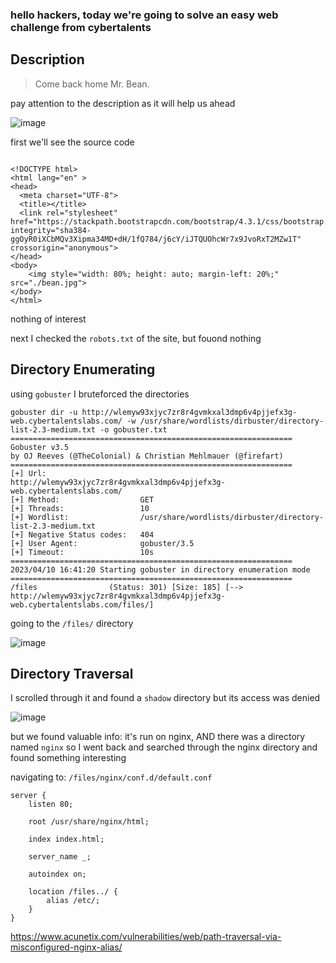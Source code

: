 ### hello hackers, today we're going to solve an easy web challenge from cybertalents
## Description 
> Come back home Mr. Bean.

pay attention to the description as it will help us ahead

![image](https://user-images.githubusercontent.com/99322823/231008050-f08a7606-d6e3-4eee-902d-dcf25683c021.png)

first we'll see the source code
```

<!DOCTYPE html>
<html lang="en" >
<head>
  <meta charset="UTF-8">
  <title></title>
  <link rel="stylesheet" href="https://stackpath.bootstrapcdn.com/bootstrap/4.3.1/css/bootstrap.min.css" integrity="sha384-ggOyR0iXCbMQv3Xipma34MD+dH/1fQ784/j6cY/iJTQUOhcWr7x9JvoRxT2MZw1T" crossorigin="anonymous">
</head>
<body>
	<img style="width: 80%; height: auto; margin-left: 20%;" src="./bean.jpg">
</body>
</html>
```
nothing of interest

next I checked the `robots.txt` of the site, but fouond nothing

## Directory Enumerating
using `gobuster` I bruteforced the directories

```
gobuster dir -u http://wlemyw93xjyc7zr8r4gvmkxal3dmp6v4pjjefx3g-web.cybertalentslabs.com/ -w /usr/share/wordlists/dirbuster/directory-list-2.3-medium.txt -o gobuster.txt
===============================================================
Gobuster v3.5
by OJ Reeves (@TheColonial) & Christian Mehlmauer (@firefart)
===============================================================
[+] Url:                     http://wlemyw93xjyc7zr8r4gvmkxal3dmp6v4pjjefx3g-web.cybertalentslabs.com/
[+] Method:                  GET
[+] Threads:                 10
[+] Wordlist:                /usr/share/wordlists/dirbuster/directory-list-2.3-medium.txt
[+] Negative Status codes:   404
[+] User Agent:              gobuster/3.5
[+] Timeout:                 10s
===============================================================
2023/04/10 16:41:20 Starting gobuster in directory enumeration mode
===============================================================
/files                (Status: 301) [Size: 185] [--> http://wlemyw93xjyc7zr8r4gvmkxal3dmp6v4pjjefx3g-web.cybertalentslabs.com/files/]

```

going to the `/files/` directory

![image](https://user-images.githubusercontent.com/99322823/231015632-8a1c5015-6996-44b6-872b-34df367870e9.png)

## Directory Traversal

I scrolled through it and found a `shadow` directory but its access was denied 

![image](https://user-images.githubusercontent.com/99322823/231015807-f37e6361-690f-4f9e-bfbb-628b67670f01.png)

but we found valuable info: it's run on nginx, AND there was a directory named `nginx` so I went back and searched through the nginx directory and found something interesting 

navigating to:
`/files/nginx/conf.d/default.conf `

```
server {
	listen 80;

	root /usr/share/nginx/html;

	index index.html;

	server_name _;

    autoindex on;

	location /files../ {
        alias /etc/;
    }
}
```


https://www.acunetix.com/vulnerabilities/web/path-traversal-via-misconfigured-nginx-alias/
